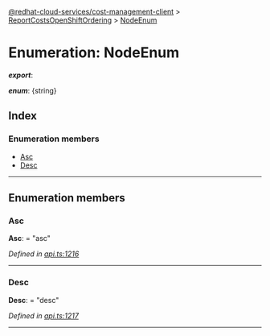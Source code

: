[@redhat-cloud-services/cost-management-client](../README.md) > [ReportCostsOpenShiftOrdering](../modules/reportcostsopenshiftordering.md) > [NodeEnum](../enums/reportcostsopenshiftordering.nodeenum.md)

# Enumeration: NodeEnum

*__export__*: 

*__enum__*: {string}

## Index

### Enumeration members

* [Asc](reportcostsopenshiftordering.nodeenum.md#asc)
* [Desc](reportcostsopenshiftordering.nodeenum.md#desc)

---

## Enumeration members

<a id="asc"></a>

###  Asc

**Asc**:  = "asc"

*Defined in [api.ts:1216](https://github.com/RedHatInsights/javascript-clients/blob/master/packages/cost-management/api.ts#L1216)*

___
<a id="desc"></a>

###  Desc

**Desc**:  = "desc"

*Defined in [api.ts:1217](https://github.com/RedHatInsights/javascript-clients/blob/master/packages/cost-management/api.ts#L1217)*

___

